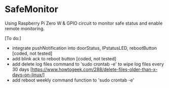 # SafeMonitor
Using Raspberry Pi Zero W & GPIO circuit to monitor safe status and enable remote monitoring.

[To do:]
- integrate pushNotification into doorStatus, IPstatusLED, rebootButton [coded, not tested]
- add blink ack to reboot button [coded, not tested]
- add delete log files command to 'sudo crontab -e' to wipe log files every 30 days [https://www.howtogeek.com/288/delete-files-older-than-x-days-on-linux/]
- add reboot weekly command function to 'sudo crontab -e'
